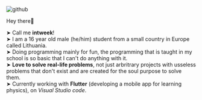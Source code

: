 ![github](https://user-images.githubusercontent.com/111011518/233769086-0fd6dd88-4257-42e7-b68b-be31d0579dbf.png)

Hey there👋

➤ Call me **intweek**!  
➤ I am a 16 year old male (he/him) student from a small country in Europe called Lithuania.  
➤ Doing programming mainly for fun, the programming that is taught in my school is so basic that I can't do anything with it.  
➤ **Love to solve real-life problems**, not just arbritrary projects with usseless problems that don't exist and are created for the soul purpose to solve them.  
➤ Currently working with **Flutter** (developing a mobile app for learning physics), on _Visual Studio code_.
